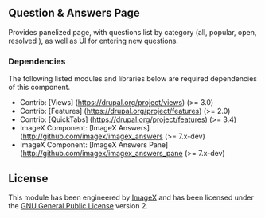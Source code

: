 
## Question & Answers Page

Provides panelized page, with questions list by category (all, popular, open, resolved ), as well as UI for entering new questions.

### Dependencies

The following listed modules and libraries below are required dependencies of this component.

* Contrib: [Views] (https://drupal.org/project/views)  (>= 3.0)
* Contrib: [Features] (https://drupal.org/project/features)  (>= 2.0)
* Contrib: [QuickTabs] (https://drupal.org/project/features)  (>= 3.4)
* ImageX Component: [ImageX Answers](http://github.com/imagex/imagex_answers (>= 7.x-dev) 
* ImageX Component: [ImageX Answers Pane](http://github.com/imagex/imagex_answers_pane (>= 7.x-dev) 

## License

This module has been engineered by [ImageX](http://www.imagexmedia.com) and has been licensed under the [GNU General Public License](http://www.gnu.org/licenses/gpl-2.0.html) version 2.
